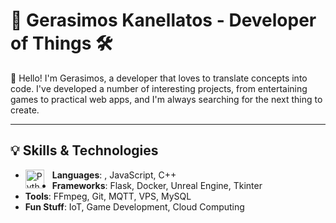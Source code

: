 # 🚀 Gerasimos Kanellatos - Developer of Things 🛠️

👋 Hello! I'm Gerasimos, a developer that loves to translate concepts into code. 
   I've developed a number of interesting projects, from entertaining games to practical web apps, and I'm always searching for the next thing to create.

---




## 💡 Skills & Technologies

- **Languages**: 
            <img align="left" alt="Python" width="30px" style="padding-right:10px;" src="https://cdn.jsdelivr.net/gh/devicons/devicon/icons/python/python-plain.svg" />
          , JavaScript, C++
- **Frameworks**: Flask, Docker, Unreal Engine, Tkinter
- **Tools**: FFmpeg, Git, MQTT, VPS, MySQL
- **Fun Stuff**: IoT, Game Development, Cloud Computing

<!--
**GerasimosKan/GerasimosKan** is a ✨ _special_ ✨ repository because its `README.md` (this file) appears on your GitHub profile.

Here are some ideas to get you started:

- 🔭 I’m currently working on ...
- 🌱 I’m currently learning ...
- 👯 I’m looking to collaborate on ...
- 🤔 I’m looking for help with ...
- 💬 Ask me about ...
- 📫 How to reach me: ...
- 😄 Pronouns: ...
- ⚡ Fun fact: ...
-->
